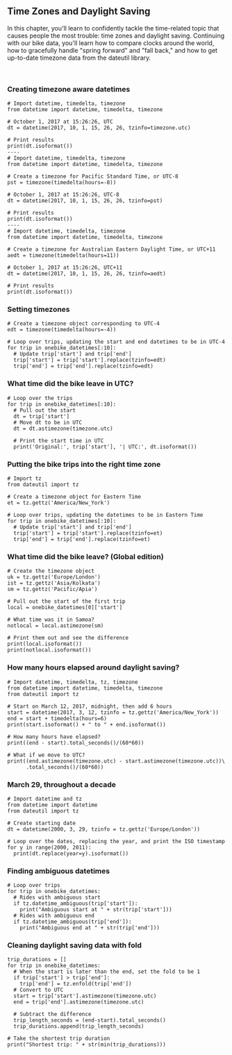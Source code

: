 ## Time Zones and Daylight Saving

In this chapter, you'll learn to confidently tackle the time-related topic that causes people the most trouble: time zones and daylight saving. Continuing with our bike data, you'll learn how to compare clocks around the world, how to gracefully handle "spring forward" and "fall back," and how to get up-to-date timezone data from the dateutil library.

<br>

### Creating timezone aware datetimes

```
# Import datetime, timedelta, timezone
from datetime import datetime, timedelta, timezone

# October 1, 2017 at 15:26:26, UTC
dt = datetime(2017, 10, 1, 15, 26, 26, tzinfo=timezone.utc)

# Print results
print(dt.isoformat())
----
# Import datetime, timedelta, timezone
from datetime import datetime, timedelta, timezone

# Create a timezone for Pacific Standard Time, or UTC-8
pst = timezone(timedelta(hours=-8))

# October 1, 2017 at 15:26:26, UTC-8
dt = datetime(2017, 10, 1, 15, 26, 26, tzinfo=pst)

# Print results
print(dt.isoformat())
----
# Import datetime, timedelta, timezone
from datetime import datetime, timedelta, timezone

# Create a timezone for Australian Eastern Daylight Time, or UTC+11
aedt = timezone(timedelta(hours=11))

# October 1, 2017 at 15:26:26, UTC+11
dt = datetime(2017, 10, 1, 15, 26, 26, tzinfo=aedt)

# Print results
print(dt.isoformat())
```

### Setting timezones

```
# Create a timezone object corresponding to UTC-4
edt = timezone(timedelta(hours=-4))

# Loop over trips, updating the start and end datetimes to be in UTC-4
for trip in onebike_datetimes[:10]:
  # Update trip['start'] and trip['end']
  trip['start'] = trip['start'].replace(tzinfo=edt)
  trip['end'] = trip['end'].replace(tzinfo=edt)
```

### What time did the bike leave in UTC?

```
# Loop over the trips
for trip in onebike_datetimes[:10]:
  # Pull out the start
  dt = trip['start']
  # Move dt to be in UTC
  dt = dt.astimezone(timezone.utc)
  
  # Print the start time in UTC
  print('Original:', trip['start'], '| UTC:', dt.isoformat())
```

### Putting the bike trips into the right time zone

```
# Import tz
from dateutil import tz

# Create a timezone object for Eastern Time
et = tz.gettz('America/New_York')

# Loop over trips, updating the datetimes to be in Eastern Time
for trip in onebike_datetimes[:10]:
  # Update trip['start'] and trip['end']
  trip['start'] = trip['start'].replace(tzinfo=et)
  trip['end'] = trip['end'].replace(tzinfo=et)
```

### What time did the bike leave? (Global edition)

```
# Create the timezone object
uk = tz.gettz('Europe/London')
ist = tz.gettz('Asia/Kolkata')
sm = tz.gettz('Pacific/Apia')

# Pull out the start of the first trip
local = onebike_datetimes[0]['start']

# What time was it in Samoa?
notlocal = local.astimezone(sm)

# Print them out and see the difference
print(local.isoformat())
print(notlocal.isoformat())
```

### How many hours elapsed around daylight saving?

```
# Import datetime, timedelta, tz, timezone
from datetime import datetime, timedelta, timezone
from dateutil import tz

# Start on March 12, 2017, midnight, then add 6 hours
start = datetime(2017, 3, 12, tzinfo = tz.gettz('America/New_York'))
end = start + timedelta(hours=6)
print(start.isoformat() + " to " + end.isoformat())

# How many hours have elapsed?
print((end - start).total_seconds()/(60*60))

# What if we move to UTC?
print((end.astimezone(timezone.utc) - start.astimezone(timezone.utc))\
      .total_seconds()/(60*60))
```

### March 29, throughout a decade

```
# Import datetime and tz
from datetime import datetime
from dateutil import tz

# Create starting date
dt = datetime(2000, 3, 29, tzinfo = tz.gettz('Europe/London'))

# Loop over the dates, replacing the year, and print the ISO timestamp
for y in range(2000, 2011):
  print(dt.replace(year=y).isoformat())
```

### Finding ambiguous datetimes

```
# Loop over trips
for trip in onebike_datetimes:
  # Rides with ambiguous start
  if tz.datetime_ambiguous(trip['start']):
    print("Ambiguous start at " + str(trip['start']))
  # Rides with ambiguous end
  if tz.datetime_ambiguous(trip['end']):
    print("Ambiguous end at " + str(trip['end']))
```

### Cleaning daylight saving data with fold

```
trip_durations = []
for trip in onebike_datetimes:
  # When the start is later than the end, set the fold to be 1
  if trip['start'] > trip['end']:
    trip['end'] = tz.enfold(trip['end'])
  # Convert to UTC
  start = trip['start'].astimezone(timezone.utc)
  end = trip['end'].astimezone(timezone.utc)

  # Subtract the difference
  trip_length_seconds = (end-start).total_seconds()
  trip_durations.append(trip_length_seconds)

# Take the shortest trip duration
print("Shortest trip: " + str(min(trip_durations)))
```